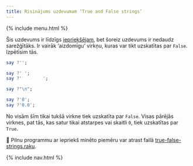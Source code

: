 ```yaml
---
title: Risinājums uzdevumam ‘True and False strings’
---
```


{% include menu.html %}

Šis uzdevums ir līdzīgs [iepriekšējam](../../true-false-numbers), bet šoreiz uzdevums ir nedaudz sarežģītāks. Ir vairāk ‘aizdomīgu’ virkņu, kuras var tikt uzskatītas par `False`. Izpētīsim tās.

```raku
say ?'';

say ?' ';
say ?'        ';

say ?"\n";

say ?'0';
say ?'0.0';
```

No visām šīm tikai tukšā virkne tiek uzskatīta par `False`. Visas pārējās virknes, pat tās, kas satur tikai atstarpes vai skaitli `0`, tiek uzskatītas par `True`.

🦋 Pilnu programmu ar iepriekš minēto piemēru var atrast failā [true-false-strings.raku](https://github.com/ash/raku-course/blob/master/exercises/coercion/true-false-strings.raku).

{% include nav.html %}